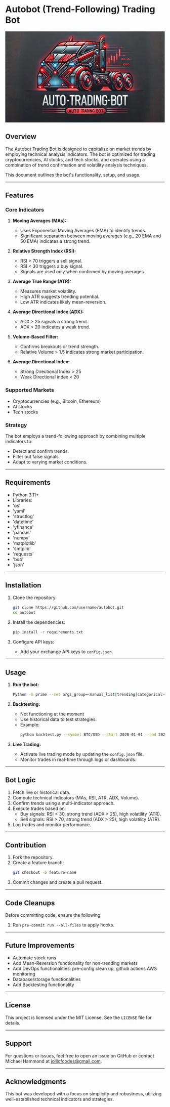 # Autobot (Trend-Following) Trading Bot

![Auto Trading Bot Logo](https://raw.githubusercontent.com/jolllof/autobot/refs/heads/main/autobot.webp)
## Overview
The Autobot Trading Bot is designed to capitalize on market trends by employing technical analysis indicators. The bot is optimized for trading cryptocurrencies, AI stocks, and tech stocks, and operates using a combination of trend confirmation and volatility analysis techniques.

This document outlines the bot's functionality, setup, and usage.

---

## Features
### Core Indicators
1. **Moving Averages (MAs):**
   - Uses Exponential Moving Averages (EMA) to identify trends.
   - Significant separation between moving averages (e.g., 20 EMA and 50 EMA) indicates a strong trend.

2. **Relative Strength Index (RSI):**
   - RSI > 70 triggers a sell signal.
   - RSI < 30 triggers a buy signal.
   - Signals are used only when confirmed by moving averages.

3. **Average True Range (ATR):**
   - Measures market volatility.
   - High ATR suggests trending potential.
   - Low ATR indicates likely mean-reversion.

4. **Average Directional Index (ADX):**
   - ADX > 25 signals a strong trend.
   - ADX < 20 indicates a weak trend.

5. **Volume-Based Filter:**
   - Confirms breakouts or trend strength.
   - Relative Volume > 1.5 indicates strong market participation.

6. **Average Directional Index:**
   - Strong Directional Index > 25
   - Weak Directional index < 20

### Supported Markets
- Cryptocurrencies (e.g., Bitcoin, Ethereum)
- AI stocks
- Tech stocks

### Strategy
The bot employs a trend-following approach by combining multiple indicators to:
- Detect and confirm trends.
- Filter out false signals.
- Adapt to varying market conditions.

---

## Requirements
- Python 3.11+
- Libraries:
- 'os'
- 'yaml'
- 'structlog'
- 'datetime'
- 'yfinance'
- 'pandas'
- 'numpy'
- 'matplotlib'
- 'smtplib'
- 'requests'
- 'bs4'
- 'json'
---

## Installation
1. Clone the repository:
   ```bash
   git clone https://github.com/username/autobot.git
   cd autobot
   ```

2. Install the dependencies:
   ```bash
   pip install -r requirements.txt
   ```

3. Configure API keys:
   - Add your exchange API keys to `config.json`.


---

## Usage
1. **Run the bot:**
   ```bash
   Python -m prime --set args_group=<manual_list|trending|categorical>
   ```

2. **Backtesting:**
   - Not functioning at the moment
   - Use historical data to test strategies.
   - Example:
     ```bash
     python backtest.py --symbol BTC/USD --start 2020-01-01 --end 2022-01-01
     ```

3. **Live Trading:**
   - Activate live trading mode by updating the `config.json` file.
   - Monitor trades in real-time through logs or dashboards.

---

## Bot Logic
1. Fetch live or historical data.
2. Compute technical indicators (MAs, RSI, ATR, ADX, Volume).
3. Confirm trends using a multi-indicator approach.
4. Execute trades based on:
   - Buy signals: RSI < 30, strong trend (ADX > 25), high volatility (ATR).
   - Sell signals: RSI > 70, strong trend (ADX > 25), high volatility (ATR).
5. Log trades and monitor performance.

---

## Contribution
1. Fork the repository.
2. Create a feature branch:
   ```bash
   git checkout -b feature-name
   ```
3. Commit changes and create a pull request.

---

## Code Cleanups

Before committing code, ensure the following:

1. Run `pre-commit run --all-files` to apply hooks.

---

## Future Improvements
- Automate stock runs
- Add Mean-Reversion functionality for non-trending markets
- Add DevOps functionalities: pre-config clean up, github actions AWS monitoring
- Database/storage functionalities
- Add Backtesting functionality

---

## License
This project is licensed under the MIT License. See the `LICENSE` file for details.

---

## Support
For questions or issues, feel free to open an issue on GitHub or contact Michael Hammond at jolllofcodes@gmail.com.

---

## Acknowledgments
This bot was developed with a focus on simplicity and robustness, utilizing well-established technical indicators and strategies.
